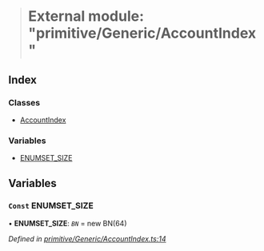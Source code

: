 > # External module: "primitive/Generic/AccountIndex"

## Index

### Classes

* [AccountIndex](../classes/_primitive_generic_accountindex_.accountindex.md)

### Variables

* [ENUMSET_SIZE](_primitive_generic_accountindex_.md#const-enumset_size)

## Variables

### `Const` ENUMSET_SIZE

• **ENUMSET_SIZE**: *`BN`* =  new BN(64)

*Defined in [primitive/Generic/AccountIndex.ts:14](https://github.com/polkadot-js/api/blob/1b94f0c/packages/types/src/primitive/Generic/AccountIndex.ts#L14)*